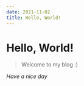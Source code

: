```yaml
---
date: 2021-11-02
title: Hello, World!
---
```


# Hello, World!

> Welcome to my blog :)

*Have a nice day*
